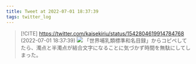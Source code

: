 ```yaml
---
title: Tweet at 2022-07-01 18:37:39
tags: twitter_log
---
```


> [!CITE] https://twitter.com/kaisekiriu/status/1542804619914784768 (2022-07-01 18:37:39)
> ![](https://twitter.com/kaisekiriu/status/1542804619914784768)
> 「世界哺乳類標準和名目録」からコピペしてたら、濁点と半濁点が結合文字になることに気づかず時間を無駄にしてしまった。
